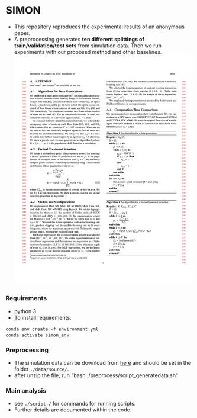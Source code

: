 # SIMON
- This repository reproduces the experimental results of an anonymous paper.
- A preprocessing generates **ten different splittings of train/validation/test sets** from simulation data. Then we run experiments with our proposed method and other baselines.
![appendix](appendix.png "appendix")

### Requirements
* python 3
* To install requirements:

```setup
conda env create -f environment.yml
conda activate simon_env
```

### Preprocessing 
* The simulation data can be download from [here](https://1drv.ms/u/s!AvkPhNiV_FS7ah_SCkYugU1Qc4g?e=HSQfZM) and should be set in the folder `./data/source/`.
* after unzip the file, run "bash ./preprocess/script_generatedata.sh"

### Main analysis
* see `./script./` for commands for running scripts.
* Further details are documented within the code.
